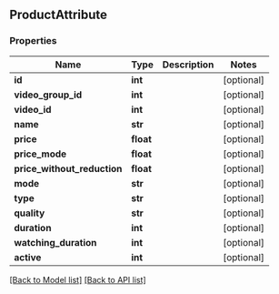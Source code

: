 ## ProductAttribute

### Properties
Name | Type | Description | Notes
------------ | ------------- | ------------- | -------------
**id** | **int** |  | [optional] 
**video_group_id** | **int** |  | [optional] 
**video_id** | **int** |  | [optional] 
**name** | **str** |  | [optional] 
**price** | **float** |  | [optional] 
**price_mode** | **float** |  | [optional] 
**price_without_reduction** | **float** |  | [optional] 
**mode** | **str** |  | [optional] 
**type** | **str** |  | [optional] 
**quality** | **str** |  | [optional] 
**duration** | **int** |  | [optional] 
**watching_duration** | **int** |  | [optional] 
**active** | **int** |  | [optional] 

[[Back to Model list]](#documentation-for-models) [[Back to API list]](#documentation-for-api-endpoints)


